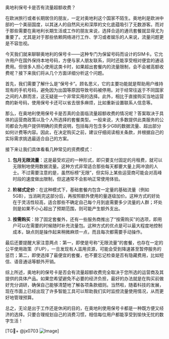 奥地利保号卡是否有流量超额收费？

在欧洲旅行或者长期居住的朋友，一定对奥地利这个国家不陌生。奥地利是欧洲中部的一个美丽国度，以其迷人的自然风光和深厚的文化底蕴吸引了无数游客。而对于那些需要在奥地利长期生活或工作的朋友来说，选择合适的通讯套餐就显得尤为重要了。尤其是对于那些依赖网络进行工作、学习或者娱乐的人来说，流量问题更是不容忽视。

今天我们就来聊聊奥地利的保号卡——这种专门为保留号码而设计的SIM卡。它允许用户在国外保持本地号码，方便与家人朋友联系，同时还能享受相对便宜的通话费用。但很多人担心使用这类卡时，如果超出套餐内的流量限制，会不会被高额收费呢？接下来我们将从几个方面详细分析这个问题。

首先，我们需要了解什么是“保号卡”。顾名思义，它的主要功能就是帮助用户维持现有的手机号码，避免因为出国等原因导致号码被停用。对于经常往返于不同国家之间的人群而言，这无疑是一个非常实用的选择。此外，相比于直接购买当地运营商的新号码，使用保号卡还可以省去很多麻烦，比如重新设置联系人信息等。

那么，在奥地利使用保号卡是否真的会面临流量超额收费的情况呢？答案取决于具体的运营商政策以及个人所选择的套餐类型。一般来说，大多数提供此类服务的公司都会为用户提供明确的资费说明，包括每月包含多少GB的数据流量、超出部分如何计费等内容。因此，在决定购买之前，建议仔细阅读相关条款，并根据自己的实际需求挑选最适合自己的方案。

接下来让我们具体看看几种常见的资费模式：

1. **包月无限流量**：这是最受欢迎的一种形式，即只要支付固定的月租费，就可以无限制地使用数据流量。这种方式非常适合那些每天都要大量上网冲浪的人士。不过需要注意的是，虽然标榜“无限”，但实际上某些运营商可能会对高峰时段的速度做出限制，但这通常不会影响正常使用体验。

2. **阶梯式定价**：在这种模式下，基础套餐内包含一定量的基础流量（例如5GB），当消耗完这部分后，再按照额外使用的量逐级加价。这种方式的好处在于灵活性较高，适合那些不确定自己每个月到底需要多少流量的人群；坏处则是如果不小心超出了预期范围，则可能产生额外支出。

3. **按需购买**：除了固定套餐外，还有一些服务商推出了“按需购买”的选项，即用户可以在需要的时候随时补充流量包。这种方式的优点是可以最大程度地控制成本，缺点则是操作起来稍微麻烦一点，而且每次都需要手动操作。

最后还要提醒大家注意两点：第一，即使是号称“无限流量”的套餐，也存在一定的公平使用政策（FUP），一旦发现有人滥用资源，可能会受到降速甚至暂停服务的惩罚；第二，即使选择了最便宜的套餐，也不要忘记检查是否有隐藏费用，比如短信、语音通话等额外开销。

综上所述，奥地利的保号卡是否会有流量超额收费完全取决于您所选的运营商及其提供的具体产品。如果您希望避免不必要的经济负担，最好的办法就是在购买前做好充分调研，确保自己能够清楚地了解各项条款细则。当然啦，随着科技的发展，现在市面上已经出现了许多智能工具可以帮助我们实时监控流量使用情况，从而更好地管理预算。

总之，无论是出于工作还是休闲的目的，在奥地利使用保号卡都是一种既方便又经济的选择。只要合理规划自己的消费习惯，相信每位用户都能享受到愉快无忧的数字生活！

[TG💪+ @jx0703 ![Image](https://github.com/user-attachments/assets/dbca1d08-cadb-493c-b0ec-ad6f7a83f270)]